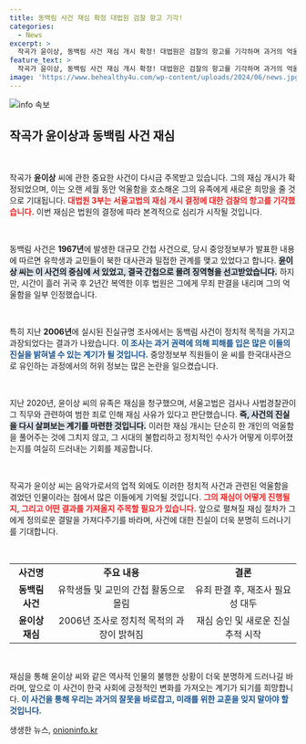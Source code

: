 ```yaml
---
title: 동백림 사건 재심 확정 대법원 검찰 항고 기각!
categories:
  - News
excerpt: >
  작곡가 윤이상, 동백림 사건 재심 개시 확정! 대법원은 검찰의 항고를 기각하며 과거의 억울함을 풀 기회를 열어줍니다. 이제 역사적 진실이 밝혀질 수 있을까? 클릭하고 자세한 내용을 확인하세요!
feature_text: >
  작곡가 윤이상, 동백림 사건 재심 개시 확정! 대법원은 검찰의 항고를 기각하며 과거의 억울함을 풀 기회를 열어줍니다. 이제 역사적 진실이 밝혀질 수 있을까? 클릭하고 자세한 내용을 확인하세요!
image: 'https://www.behealthy4u.com/wp-content/uploads/2024/06/news.jpg'
---
```


<p><img src="https://www.behealthy4u.com/wp-content/uploads/2024/06/news.jpg" alt="info 속보" /></p>

<h2 data-ke-size="size26">작곡가 윤이상과 동백림 사건 재심</h2>

<p data-ke-size="size16">&nbsp;</p>

<p>작곡가 <b>윤이상</b> 씨에 관한 중요한 사건이 다시금 주목받고 있습니다. 그의 재심 개시가 확정되었으며, 이는 오랜 세월 동안 억울함을 호소해온 그의 유족에게 새로운 희망을 줄 것으로 기대됩니다. <b><span style="color: #ee2323;">대법원 3부는 서울고법의 재심 개시 결정에 대한 검찰의 항고를 기각했습니다.</span></b> 이번 재심은 법원의 결정에 따라 본격적으로 심리가 시작될 것입니다. </p>

<p data-ke-size="size16">&nbsp;</p>

<p>동백림 사건은 <b>1967년</b>에 발생한 대규모 간첩 사건으로, 당시 중앙정보부가 발표한 내용에 따르면 유학생과 교민들이 북한 대사관과 밀접한 관계를 맺고 있었다고 합니다. <b><span style="background-color: #21538527;">윤이상 씨는 이 사건의 중심에 서 있었고, 결국 간첩으로 몰려 징역형을 선고받았습니다.</span></b> 하지만, 시간이 흘러 귀국 후 2년간 복역한 이후 법원은 그에게 무죄 판결을 내리며 그의 억울함을 일부 인정했습니다. </p>

<p data-ke-size="size16">&nbsp;</p>

<p>특히 지난 <b>2006년</b>에 실시된 진실규명 조사에서는 동백림 사건이 정치적 목적을 가지고 과장되었다는 결과가 나왔습니다. <b><span style="color: #1a5490;">이 조사는 과거 권력에 의해 피해를 입은 많은 이들의 진실을 밝혀낼 수 있는 계기가 될 것입니다.</span></b> 중앙정보부 직원들이 윤 씨를 한국대사관으로 유인하는 과정에서의 허위 정보는 많은 논란을 일으켰습니다. </p>

<p data-ke-size="size16">&nbsp;</p>

<p>지난 2020년, 윤이상 씨의 유족은 재심을 청구했으며, 서울고법은 검사나 사법경찰관이 그 직무와 관련하여 범한 죄로 인해 재심 사유가 있다고 판단했습니다. <b><span style="background-color: #21538527;">즉, 사건의 진실을 다시 살펴보는 계기를 마련한 것입니다.</span></b> 이러한 재심 개시는 단순히 한 개인의 억울함을 풀어주는 것에 그치지 않고, 그 시대의 불합리하고 정치적인 수사가 어떻게 이루어졌는지를 여실히 드러내는 기회를 제공합니다.</p>

<p data-ke-size="size16">&nbsp;</p>

<p>작곡가 윤이상 씨는 음악가로서의 업적 외에도 이러한 정치적 사건과 관련된 억울함을 겪었던 인물이라는 점에서 많은 이들에게 기억될 것입니다. <b><span style="color: #ee2323;">그의 재심이 어떻게 진행될지, 그리고 어떤 결과를 가져올지 주목할 필요가 있습니다.</span></b> 앞으로 펼쳐질 재심 절차가 그에게 정의로운 결말을 가져다주기를 바라며, 사건에 대한 진실이 더욱 분명히 드러나기를 기대합니다. </p>

<p data-ke-size="size16">&nbsp;</p>

<table style="width: 100%; border-collapse: collapse;">
    <tr>
        <td style="text-align: center; height: 30px;"><b>사건명</b></td>
        <td style="text-align: center; height: 30px;"><b>주요 내용</b></td>
        <td style="text-align: center; height: 30px;"><b>결론</b></td>
    </tr>
    <tr>
        <td style="text-align: center; height: 17px;"><b>동백림 사건</b></td>
        <td style="text-align: center; height: 17px;">유학생들 및 교민의 간첩 활동으로 몰림</td>
        <td style="text-align: center; height: 17px;">유죄 판결 후, 재조사 필요성 대두</td>
    </tr>
    <tr>
        <td style="text-align: center; height: 17px;"><b>윤이상 재심</b></td>
        <td style="text-align: center; height: 17px;">2006년 조사로 정치적 목적의 과장이 밝혀짐</td>
        <td style="text-align: center; height: 17px;">재심 승인 및 새로운 진실 추적 시작</td>
    </tr>
</table>

<p data-ke-size="size16">&nbsp;</p>

<p>재심을 통해 윤이상 씨와 같은 역사적 인물의 불행한 상황이 더욱 분명하게 드러나길 바라며, 앞으로 이 사건이 한국 사회에 긍정적인 변화를 가져오는 계기가 되기를 희망합니다. <b><span style="color: #1a5490;">이 사건을 통해 우리는 과거의 잘못을 바로잡고, 미래를 위한 교훈을 잊지 말아야 할 것입니다.</span></b></p>
생생한 뉴스, <a href="https://onioninfo.kr" rel="dofollow">onioninfo.kr</a>


